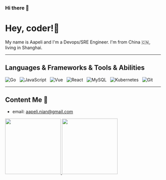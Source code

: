 ### Hi there 👋

<!--
**aapelismith/aapelismith** is a ✨ _special_ ✨ repository because its `README.md` (this file) appears on your GitHub profile.

Here are some ideas to get you started:

- 🔭 I’m currently working on ...
- 🌱 I’m currently learning ...
- 👯 I’m looking to collaborate on ...
- 🤔 I’m looking for help with ...
- 💬 Ask me about ...
- 📫 How to reach me: ...
- 😄 Pronouns: ...
- ⚡ Fun fact: ...
-->


# Hey, coder!👋 


My name is Aapeli and I'm a Devops/SRE Engineer. I'm from China 🇨🇳, living in Shanghai.

<hr>

## Languages & Frameworks & Tools & Abilities

![Go](https://img.shields.io/badge/-Go-black?logo=go&style=social)&nbsp;&nbsp;
![JavaScript](https://img.shields.io/badge/-JavaScript-black?logo=JavaScript&style=social)&nbsp;&nbsp;
![Vue](https://img.shields.io/badge/-Vue-black?logo=JavaScript&style=social)&nbsp;&nbsp;
![React](https://img.shields.io/badge/-React-black?logo=JavaScript&style=social)&nbsp;&nbsp;
![MySQL](https://img.shields.io/badge/-MySQL-black?logo=mysql&style=social)&nbsp;&nbsp;
![Kubernetes](https://img.shields.io/badge/-Kubernetes-black?logo=kubernetes&style=social)&nbsp;&nbsp;
![Git](https://img.shields.io/badge/-Git-black?logo=git&style=social)

<hr>

## Content Me 📱

- email: <a href="aapeli.nian@gmail.com">aapeli.nian@gmail.com</a>


<a href="https://github.com/aapelismith/aapelismith" title="Go to Source">
  <img height=180 src="https://github-readme-stats.vercel.app/api?username=aapelismith&show_icons=true&theme=gotham">
</a>
<a href="https://github.com/aapelismith/aapelismith">
  <img height=180 src="https://github-readme-stats.vercel.app/api/top-langs/?username=aapelismith&hide=c%23,powershell,java&title_color=2aa889&text_color=99d1ce&icon_color=2bbc8a&bg_color=0c1014&langs_count=8&layout=compact" />
</a>
<br/>
